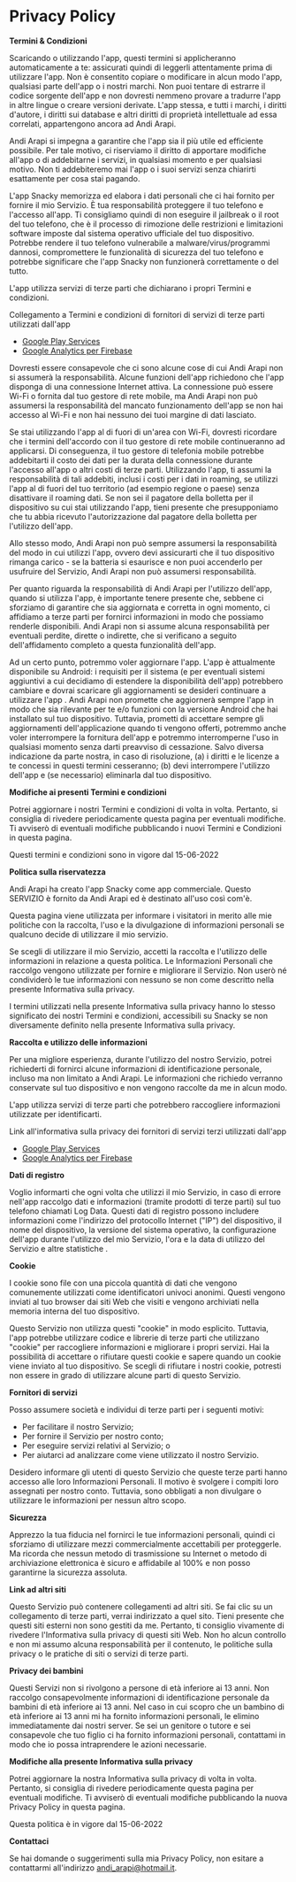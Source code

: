 # Privacy Policy

**Termini & Condizioni**

Scaricando o utilizzando l'app, questi termini si applicheranno automaticamente a te: assicurati quindi di leggerli attentamente prima di utilizzare l'app. Non è consentito copiare o modificare in alcun modo l'app, qualsiasi parte dell'app o i nostri marchi. Non puoi tentare di estrarre il codice sorgente dell'app e non dovresti nemmeno provare a tradurre l'app in altre lingue o creare versioni derivate. L'app stessa, e tutti i marchi, i diritti d'autore, i diritti sui database e altri diritti di proprietà intellettuale ad essa correlati, appartengono ancora ad Andi Arapi.

Andi Arapi si impegna a garantire che l'app sia il più utile ed efficiente possibile. Per tale motivo, ci riserviamo il diritto di apportare modifiche all'app o di addebitarne i servizi, in qualsiasi momento e per qualsiasi motivo. Non ti addebiteremo mai l'app o i suoi servizi senza chiarirti esattamente per cosa stai pagando.

L'app Snacky memorizza ed elabora i dati personali che ci hai fornito per fornire il mio Servizio. È tua responsabilità proteggere il tuo telefono e l'accesso all'app. Ti consigliamo quindi di non eseguire il jailbreak o il root del tuo telefono, che è il processo di rimozione delle restrizioni e limitazioni software imposte dal sistema operativo ufficiale del tuo dispositivo. Potrebbe rendere il tuo telefono vulnerabile a malware/virus/programmi dannosi, compromettere le funzionalità di sicurezza del tuo telefono e potrebbe significare che l'app Snacky non funzionerà correttamente o del tutto.

L'app utilizza servizi di terze parti che dichiarano i propri Termini e condizioni.

Collegamento a Termini e condizioni di fornitori di servizi di terze parti utilizzati dall'app

* [Google Play Services](https://policies.google.com/terms)
* [Google Analytics per Firebase](https://firebase.google.com/terms/analytics)

Dovresti essere consapevole che ci sono alcune cose di cui Andi Arapi non si assumerà la responsabilità. Alcune funzioni dell'app richiedono che l'app disponga di una connessione Internet attiva. La connessione può essere Wi-Fi o fornita dal tuo gestore di rete mobile, ma Andi Arapi non può assumersi la responsabilità del mancato funzionamento dell'app se non hai accesso al Wi-Fi e non hai nessuno dei tuoi margine di dati lasciato.

Se stai utilizzando l'app al di fuori di un'area con Wi-Fi, dovresti ricordare che i termini dell'accordo con il tuo gestore di rete mobile continueranno ad applicarsi. Di conseguenza, il tuo gestore di telefonia mobile potrebbe addebitarti il ​​costo dei dati per la durata della connessione durante l'accesso all'app o altri costi di terze parti. Utilizzando l'app, ti assumi la responsabilità di tali addebiti, inclusi i costi per i dati in roaming, se utilizzi l'app al di fuori del tuo territorio (ad esempio regione o paese) senza disattivare il roaming dati. Se non sei il pagatore della bolletta per il dispositivo su cui stai utilizzando l'app, tieni presente che presupponiamo che tu abbia ricevuto l'autorizzazione dal pagatore della bolletta per l'utilizzo dell'app.

Allo stesso modo, Andi Arapi non può sempre assumersi la responsabilità del modo in cui utilizzi l'app, ovvero devi assicurarti che il tuo dispositivo rimanga carico - se la batteria si esaurisce e non puoi accenderlo per usufruire del Servizio, Andi Arapi non può assumersi responsabilità.

Per quanto riguarda la responsabilità di Andi Arapi per l'utilizzo dell'app, quando si utilizza l'app, è importante tenere presente che, sebbene ci sforziamo di garantire che sia aggiornata e corretta in ogni momento, ci affidiamo a terze parti per fornirci informazioni in modo che possiamo renderle disponibili. Andi Arapi non si assume alcuna responsabilità per eventuali perdite, dirette o indirette, che si verificano a seguito dell'affidamento completo a questa funzionalità dell'app.

Ad un certo punto, potremmo voler aggiornare l'app. L'app è attualmente disponibile su Android: i requisiti per il sistema (e per eventuali sistemi aggiuntivi a cui decidiamo di estendere la disponibilità dell'app) potrebbero cambiare e dovrai scaricare gli aggiornamenti se desideri continuare a utilizzare l'app . Andi Arapi non promette che aggiornerà sempre l'app in modo che sia rilevante per te e/o funzioni con la versione Android che hai installato sul tuo dispositivo. Tuttavia, prometti di accettare sempre gli aggiornamenti dell'applicazione quando ti vengono offerti, potremmo anche voler interrompere la fornitura dell'app e potremmo interromperne l'uso in qualsiasi momento senza darti preavviso di cessazione. Salvo diversa indicazione da parte nostra, in caso di risoluzione, (a) i diritti e le licenze a te concessi in questi termini cesseranno; (b) devi interrompere l'utilizzo dell'app e (se necessario) eliminarla dal tuo dispositivo.

**Modifiche ai presenti Termini e condizioni**

Potrei aggiornare i nostri Termini e condizioni di volta in volta. Pertanto, si consiglia di rivedere periodicamente questa pagina per eventuali modifiche. Ti avviserò di eventuali modifiche pubblicando i nuovi Termini e Condizioni in questa pagina.

Questi termini e condizioni sono in vigore dal 15-06-2022

**Politica sulla riservatezza**

Andi Arapi ha creato l'app Snacky come app commerciale. Questo SERVIZIO è fornito da Andi Arapi ed è destinato all'uso così com'è.

Questa pagina viene utilizzata per informare i visitatori in merito alle mie politiche con la raccolta, l'uso e la divulgazione di informazioni personali se qualcuno decide di utilizzare il mio servizio.

Se scegli di utilizzare il mio Servizio, accetti la raccolta e l'utilizzo delle informazioni in relazione a questa politica. Le Informazioni Personali che raccolgo vengono utilizzate per fornire e migliorare il Servizio. Non userò né condividerò le tue informazioni con nessuno se non come descritto nella presente Informativa sulla privacy.

I termini utilizzati nella presente Informativa sulla privacy hanno lo stesso significato dei nostri Termini e condizioni, accessibili su Snacky se non diversamente definito nella presente Informativa sulla privacy.

**Raccolta e utilizzo delle informazioni**

Per una migliore esperienza, durante l'utilizzo del nostro Servizio, potrei richiederti di fornirci alcune informazioni di identificazione personale, incluso ma non limitato a Andi Arapi. Le informazioni che richiedo verranno conservate sul tuo dispositivo e non vengono raccolte da me in alcun modo.

L'app utilizza servizi di terze parti che potrebbero raccogliere informazioni utilizzate per identificarti.

Link all'informativa sulla privacy dei fornitori di servizi terzi utilizzati dall'app

* [Google Play Services](https://www.google.com/policies/privacy/)
* [Google Analytics per Firebase](https://firebase.google.com/policies/analytics)

**Dati di registro**

Voglio informarti che ogni volta che utilizzi il mio Servizio, in caso di errore nell'app raccolgo dati e informazioni (tramite prodotti di terze parti) sul tuo telefono chiamati Log Data. Questi dati di registro possono includere informazioni come l'indirizzo del protocollo Internet ("IP") del dispositivo, il nome del dispositivo, la versione del sistema operativo, la configurazione dell'app durante l'utilizzo del mio Servizio, l'ora e la data di utilizzo del Servizio e altre statistiche .

**Cookie**

I cookie sono file con una piccola quantità di dati che vengono comunemente utilizzati come identificatori univoci anonimi. Questi vengono inviati al tuo browser dai siti Web che visiti e vengono archiviati nella memoria interna del tuo dispositivo.

Questo Servizio non utilizza questi "cookie" in modo esplicito. Tuttavia, l'app potrebbe utilizzare codice e librerie di terze parti che utilizzano "cookie" per raccogliere informazioni e migliorare i propri servizi. Hai la possibilità di accettare o rifiutare questi cookie e sapere quando un cookie viene inviato al tuo dispositivo. Se scegli di rifiutare i nostri cookie, potresti non essere in grado di utilizzare alcune parti di questo Servizio.

**Fornitori di servizi**

Posso assumere società e individui di terze parti per i seguenti motivi:

* Per facilitare il nostro Servizio;
* Per fornire il Servizio per nostro conto;
* Per eseguire servizi relativi al Servizio; o
* Per aiutarci ad analizzare come viene utilizzato il nostro Servizio.

Desidero informare gli utenti di questo Servizio che queste terze parti hanno accesso alle loro Informazioni Personali. Il motivo è svolgere i compiti loro assegnati per nostro conto. Tuttavia, sono obbligati a non divulgare o utilizzare le informazioni per nessun altro scopo.

**Sicurezza**

Apprezzo la tua fiducia nel fornirci le tue informazioni personali, quindi ci sforziamo di utilizzare mezzi commercialmente accettabili per proteggerle. Ma ricorda che nessun metodo di trasmissione su Internet o metodo di archiviazione elettronica è sicuro e affidabile al 100% e non posso garantirne la sicurezza assoluta.

**Link ad altri siti**

Questo Servizio può contenere collegamenti ad altri siti. Se fai clic su un collegamento di terze parti, verrai indirizzato a quel sito. Tieni presente che questi siti esterni non sono gestiti da me. Pertanto, ti consiglio vivamente di rivedere l'Informativa sulla privacy di questi siti Web. Non ho alcun controllo e non mi assumo alcuna responsabilità per il contenuto, le politiche sulla privacy o le pratiche di siti o servizi di terze parti.

**Privacy dei bambini**

Questi Servizi non si rivolgono a persone di età inferiore ai 13 anni. Non raccolgo consapevolmente informazioni di identificazione personale da bambini di età inferiore ai 13 anni. Nel caso in cui scopro che un bambino di età inferiore ai 13 anni mi ha fornito informazioni personali, le elimino immediatamente dai nostri server. Se sei un genitore o tutore e sei consapevole che tuo figlio ci ha fornito informazioni personali, contattami in modo che io possa intraprendere le azioni necessarie.

**Modifiche alla presente Informativa sulla privacy**

Potrei aggiornare la nostra Informativa sulla privacy di volta in volta. Pertanto, si consiglia di rivedere periodicamente questa pagina per eventuali modifiche. Ti avviserò di eventuali modifiche pubblicando la nuova Privacy Policy in questa pagina.

Questa politica è in vigore dal 15-06-2022

**Contattaci**

Se hai domande o suggerimenti sulla mia Privacy Policy, non esitare a contattarmi all'indirizzo andi_arapi@hotmail.it.
